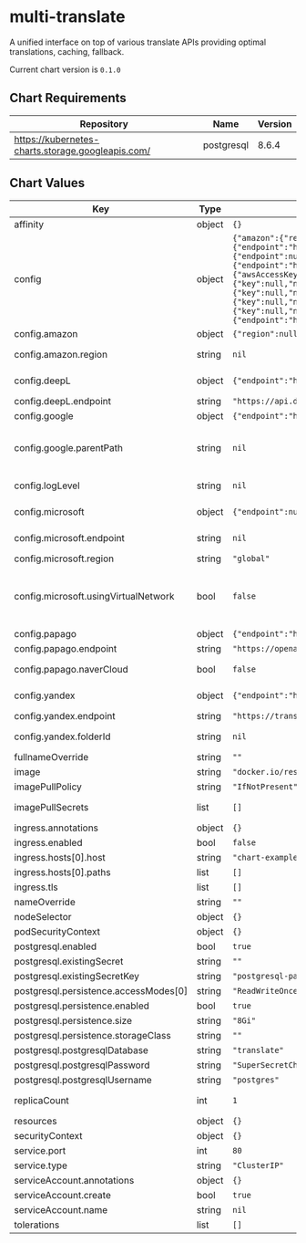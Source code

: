 multi-translate
===============
A unified interface on top of various translate APIs providing optimal translations, caching, fallback.

Current chart version is `0.1.0`



## Chart Requirements

| Repository | Name | Version |
|------------|------|---------|
| https://kubernetes-charts.storage.googleapis.com/ | postgresql | 8.6.4 |

## Chart Values

| Key | Type | Default | Description |
|-----|------|---------|-------------|
| affinity | object | `{}` |  |
| config | object | `{"amazon":{"region":null},"deepL":{"endpoint":"https://api.deepl.com/v2/"},"google":{"endpoint":"https://translation.googleapis.com","parentPath":null},"logLevel":null,"microsoft":{"endpoint":null,"region":"global","usingVirtualNetwork":false},"papago":{"endpoint":"https://openapi.naver.com/v1/papago/n2mt","naverCloud":false},"secrets":{"awsAccessKeyId":{"key":null,"name":null},"awsSecretAccessKey":{"key":null,"name":null},"deepLAuthKey":{"key":null,"name":null},"googleServiceAccount":{"key":null,"name":null},"microsoftTranslatorSubscriptionKey":{"key":null,"name":null},"papagoClientId":{"key":null,"name":null},"papagoClientSecret":{"key":null,"name":null},"yandexIAMToken":{"key":null,"name":null}},"yandex":{"endpoint":"https://translate.api.cloud.yandex.net/translate/v2/","folderId":null}}` | Multi-Translate configuration |
| config.amazon | object | `{"region":null}` | Configuration related to amazon translate |
| config.amazon.region | string | `nil` | The aws region your amazon translate service belongs to |
| config.deepL | object | `{"endpoint":"https://api.deepl.com/v2/"}` | Configuration related to the Deep L Translation service |
| config.deepL.endpoint | string | `"https://api.deepl.com/v2/"` | The deepL HTTP endpoint |
| config.google | object | `{"endpoint":"https://translation.googleapis.com","parentPath":null}` | Configuration related to google translate |
| config.google.parentPath | string | `nil` | See https://cloud.google.com/translate/docs/migrate-to-v3#resources_projects_and_locations for details |
| config.logLevel | string | `nil` | Which python log level to use DEBUG being the most verbose. INFO is recommended |
| config.microsoft | object | `{"endpoint":null,"region":"global","usingVirtualNetwork":false}` | Configuration related to the microsoft translator engine |
| config.microsoft.endpoint | string | `nil` | The HTTP endpoint for requests to the microsoft translator service |
| config.microsoft.region | string | `"global"` | Which region the microsoft translator service is in |
| config.microsoft.usingVirtualNetwork | bool | `false` | See docs for relevance (values are true or false) https://docs.microsoft.com/en-us/azure/cognitive-services/translator/reference/v3-0-reference#virtual-network-support: |
| config.papago | object | `{"endpoint":"https://openapi.naver.com/v1/papago/n2mt","naverCloud":false}` | Configuration related to Naver's Papago translate |
| config.papago.endpoint | string | `"https://openapi.naver.com/v1/papago/n2mt"` | The papago HTTP endpoint |
| config.papago.naverCloud | bool | `false` | boolean indicating whether the service is from Naver Cloud (true) or Naver Developers (false) |
| config.yandex | object | `{"endpoint":"https://translate.api.cloud.yandex.net/translate/v2/","folderId":null}` | Configuration related to the Yandex Translation service |
| config.yandex.endpoint | string | `"https://translate.api.cloud.yandex.net/translate/v2/"` | The Yandex translation HTTP endpoint |
| config.yandex.folderId | string | `nil` | The Yandex Cloud folder ID if a UserAccount is used for authentication |
| fullnameOverride | string | `""` |  |
| image | string | `"docker.io/restd/multi-translate:latest"` | The application docker image |
| imagePullPolicy | string | `"IfNotPresent"` | The pull policy for the application docker image |
| imagePullSecrets | list | `[]` | Any pull secrets required to pull the application, initContainers, or sidecars |
| ingress.annotations | object | `{}` |  |
| ingress.enabled | bool | `false` |  |
| ingress.hosts[0].host | string | `"chart-example.local"` |  |
| ingress.hosts[0].paths | list | `[]` |  |
| ingress.tls | list | `[]` |  |
| nameOverride | string | `""` |  |
| nodeSelector | object | `{}` |  |
| podSecurityContext | object | `{}` |  |
| postgresql.enabled | bool | `true` |  |
| postgresql.existingSecret | string | `""` |  |
| postgresql.existingSecretKey | string | `"postgresql-password"` |  |
| postgresql.persistence.accessModes[0] | string | `"ReadWriteOnce"` |  |
| postgresql.persistence.enabled | bool | `true` |  |
| postgresql.persistence.size | string | `"8Gi"` |  |
| postgresql.persistence.storageClass | string | `""` |  |
| postgresql.postgresqlDatabase | string | `"translate"` |  |
| postgresql.postgresqlPassword | string | `"SuperSecretChangeMe"` |  |
| postgresql.postgresqlUsername | string | `"postgres"` |  |
| replicaCount | int | `1` | The number of replicas of the application to create |
| resources | object | `{}` |  |
| securityContext | object | `{}` |  |
| service.port | int | `80` |  |
| service.type | string | `"ClusterIP"` |  |
| serviceAccount.annotations | object | `{}` |  |
| serviceAccount.create | bool | `true` |  |
| serviceAccount.name | string | `nil` |  |
| tolerations | list | `[]` |  |
